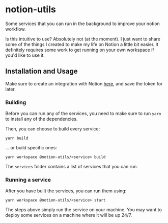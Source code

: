 # notion-utils

Some services that you can run in the background to improve your notion
workflow.

Is this intuitive to use? Absolutely not (at the moment). I just want to share
some of the things I created to make my life on Notion a little bit easier. It
definitely requires some work to get running on your own workspace if you'd
like to use it.

## Installation and Usage

Make sure to create an integration with Notion [here](https://www.notion.so/my-integrations),
and save the token for later.

### Building

Before you can run any of the services, you need to make sure to run
`yarn` to install any of the dependencies.

Then, you can choose to build every service:

```
yarn build
```

... or build specific ones:

```
yarn workspace @notion-utils/<service> build
```

The `services` folder contains a list of services that you can run.

### Running a service

After you have built the services, you can run them using:

```
yarn workspace @notion-utils/<service> start
```

The steps above simply run the service on your machine. You may want to deploy
some services on a machine where it will be up 24/7.
